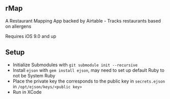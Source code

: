 rMap
---

A Restaurant Mapping App backed by Airtable - Tracks restaurants based on allergens

Requires iOS 9.0 and up

Setup
---
- Initialize Submodules with `git submodule init --recursive`
- Install `ejson` with `gem install ejson`, may need to set up default Ruby to not be System Ruby
- Place the private key the corresponds to the public key in `secrets.ejson` in `/opt/ejson/keys/<public key>`
- Run in XCode
